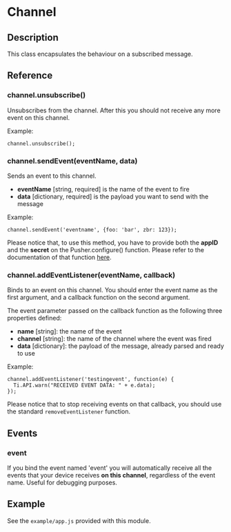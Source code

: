 # Channel

## Description

This class encapsulates the behaviour on a subscribed message.

## Reference

### channel.unsubscribe()

Unsubscribes from the channel. After this you should not receive any more
event on this channel.

Example:

    channel.unsubscribe();

### channel.sendEvent(eventName, data)

Sends an event to this channel.

- **eventName** [string, required] is the name of the event to fire
- **data** [dictionary, required] is the payload you want to send with the message

Example:

    channel.sendEvent('eventname', {foo: 'bar', zbr: 123});

Please notice that, to use this method, you have to provide both the **appID**
and the **secret** on the Pusher.configure() function. Please refer to the 
documentation of that function [here](index.html).

### channel.addEventListener(eventName, callback)

Binds to an event on this channel. You should enter the event name as the first
argument, and a callback function on the second argument.

The event parameter passed on the callback function as the following three
properties defined:

- **name** [string]: the name of the event
- **channel** [string]: the name of the channel where the event was fired
- **data** [dictionary]: the payload of the message, already parsed and ready
  to use

Example:

    channel.addEventListener('testingevent', function(e) {
      Ti.API.warn("RECEIVED EVENT DATA: " + e.data);
    });

Please notice that to stop receiving events on that callback, you should
use the standard `removeEventListener` function.

## Events

### event

If you bind the event named 'event' you will automatically receive all
the events that your device receives **on this channel**, regardless of the event name.
Useful for debugging purposes.

## Example

See the `example/app.js` provided with this module.

